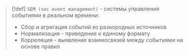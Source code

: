 
> [!def] 
> `SEM (sec event management)` - системы управления событиями в реальном времени:
> - Сбор и агрегация событий из разнородных источников
> - Нормализация - приведение к единому формату
> - Корреляция - выявление взаимосвязей между событиями на основе правил
